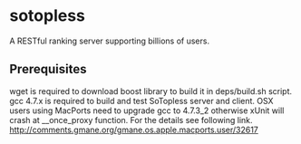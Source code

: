 sotopless
=========

A RESTful ranking server supporting billions of users.

Prerequisites
-------------
wget is required to download boost library to build it in deps/build.sh script.
gcc 4.7.x is required to build and test SoTopless server and client.
OSX users using MacPorts need to upgrade gcc to 4.7.3_2 otherwise xUnit will crash at __once_proxy function. For the details see following link.
http://comments.gmane.org/gmane.os.apple.macports.user/32617
